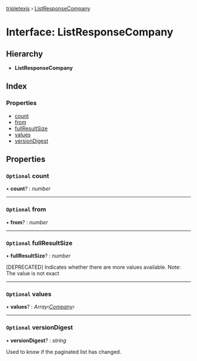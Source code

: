[tripletexjs](../README.md) › [ListResponseCompany](listresponsecompany.md)

# Interface: ListResponseCompany

## Hierarchy

* **ListResponseCompany**

## Index

### Properties

* [count](listresponsecompany.md#optional-count)
* [from](listresponsecompany.md#optional-from)
* [fullResultSize](listresponsecompany.md#optional-fullresultsize)
* [values](listresponsecompany.md#optional-values)
* [versionDigest](listresponsecompany.md#optional-versiondigest)

## Properties

### `Optional` count

• **count**? : *number*

___

### `Optional` from

• **from**? : *number*

___

### `Optional` fullResultSize

• **fullResultSize**? : *number*

[DEPRECATED] Indicates whether there are more values available. Note: The value is not exact

___

### `Optional` values

• **values**? : *Array‹[Company](../modules/company.md)›*

___

### `Optional` versionDigest

• **versionDigest**? : *string*

Used to know if the paginated list has changed.

